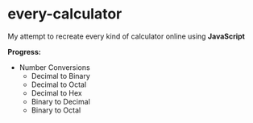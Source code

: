 # every-calculator
My attempt to recreate every kind of calculator online using **JavaScript**

**Progress:**
- Number Conversions
  - Decimal to Binary
  - Decimal to Octal
  - Decimal to Hex
  - Binary to Decimal
  - Binary to Octal

